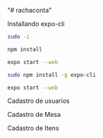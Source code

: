 "# rachaconta" 

Installando expo-cli

```bash
sudo -i
```
```bash
npm install
```
```bash
expo start --web
```
```bash
sudo npm install -g expo-cli
```

```bash
expo start --web
```
Cadastro de usuarios

Cadastro de Mesa

Cadastro de Itens
